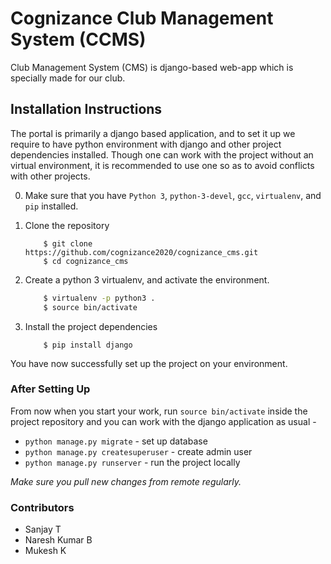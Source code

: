 # Cognizance Club Management System (CCMS)

Club Management System (CMS) is django-based web-app which is specially made for our club. 


## Installation Instructions
The portal is primarily a django based application, and to set it up we require to have 
python environment with django and other project dependencies installed. Though one can
work with the project without an virtual environment,  it is recommended to use one so 
as to avoid conflicts with other projects.

0. Make sure that you have `Python 3`, `python-3-devel`, `gcc`, `virtualenv`, and `pip` installed.     
1. Clone the repository

    ```
        $ git clone https://github.com/cognizance2020/cognizance_cms.git
        $ cd cognizance_cms
    ```
2. Create a python 3 virtualenv, and activate the environment.
    ```bash
        $ virtualenv -p python3 .
        $ source bin/activate
    ```   
3. Install the project dependencies
    ```
        $ pip install django
    ```

You have now successfully set up the project on your environment. 

### After Setting Up
From now when you start your work, run ``source bin/activate`` inside the project repository and you can work with the django application as usual - 

* `python manage.py migrate` - set up database
* `python manage.py createsuperuser` - create admin user
* `python manage.py runserver`  - run the project locally

*Make sure you pull new changes from remote regularly.*

### Contributors
* Sanjay T
* Naresh Kumar B
* Mukesh K
